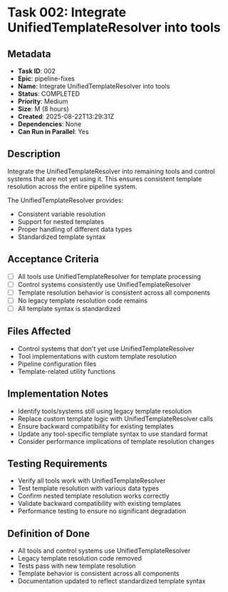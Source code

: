# Task 002: Integrate UnifiedTemplateResolver into tools

## Metadata

- **Task ID**: 002
- **Epic**: pipeline-fixes
- **Name**: Integrate UnifiedTemplateResolver into tools
- **Status**: COMPLETED
- **Priority**: Medium
- **Size**: M (8 hours)
- **Created**: 2025-08-22T13:29:31Z
- **Dependencies**: None
- **Can Run in Parallel**: Yes

## Description

Integrate the UnifiedTemplateResolver into remaining tools and control systems that are not yet using it. This ensures consistent template resolution across the entire pipeline system.

The UnifiedTemplateResolver provides:
- Consistent variable resolution
- Support for nested templates
- Proper handling of different data types
- Standardized template syntax

## Acceptance Criteria

- [ ] All tools use UnifiedTemplateResolver for template processing
- [ ] Control systems consistently use UnifiedTemplateResolver
- [ ] Template resolution behavior is consistent across all components
- [ ] No legacy template resolution code remains
- [ ] All template syntax is standardized

## Files Affected

- Control systems that don't yet use UnifiedTemplateResolver
- Tool implementations with custom template resolution
- Pipeline configuration files
- Template-related utility functions

## Implementation Notes

- Identify tools/systems still using legacy template resolution
- Replace custom template logic with UnifiedTemplateResolver calls
- Ensure backward compatibility for existing templates
- Update any tool-specific template syntax to use standard format
- Consider performance implications of template resolution changes

## Testing Requirements

- Verify all tools work with UnifiedTemplateResolver
- Test template resolution with various data types
- Confirm nested template resolution works correctly
- Validate backward compatibility with existing templates
- Performance testing to ensure no significant degradation

## Definition of Done

- All tools and control systems use UnifiedTemplateResolver
- Legacy template resolution code removed
- Tests pass with new template resolution
- Template behavior is consistent across all components
- Documentation updated to reflect standardized template syntax
